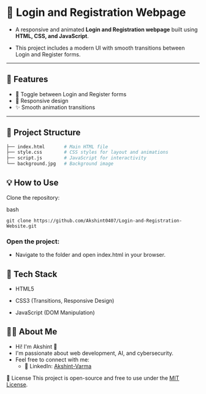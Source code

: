 # 🔐 Login and Registration Webpage

- A responsive and animated **Login and Registration webpage** built using **HTML, CSS, and JavaScript**.

- This project includes a modern UI with smooth transitions between Login and Register forms.

---

## 🌟 Features

- 🔄 Toggle between Login and Register forms
- 📱 Responsive design
- ✨ Smooth animation transitions

---

## 📁 Project Structure

```bash
├── index.html       # Main HTML file
├── style.css        # CSS styles for layout and animations
├── script.js        # JavaScript for interactivity
└── background.jpg   # Background image
```

## 💡 How to Use
Clone the repository:

bash
```
git clone https://github.com/Akshint0407/Login-and-Registration-Website.git
```

### Open the project:
- Navigate to the folder and open index.html in your browser.

## 🔧 Tech Stack
- HTML5

- CSS3 (Transitions, Responsive Design)

- JavaScript (DOM Manipulation)

## 🙋‍♂️ About Me
- Hi! I'm Akshint 👋
- I'm passionate about web development, AI, and cybersecurity.
- Feel free to connect with me:
  - 🔗 LinkedIn: [Akshint-Varma](https://www.linkedin.com/in/akshint-varma/)

📜 License
This project is open-source and free to use under the [MIT License](LICENSE).

